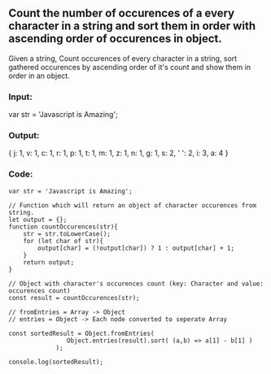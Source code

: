 ## Count the number of occurences of a every character in a string and sort them in order with ascending order of occurences in object.

Given a string, Count occurences of every character in a string, sort gathered occurences by ascending order of it's count and show them in order in an object.

### Input:

var str = 'Javascript is Amazing';

### Output:

{
j: 1,
v: 1,
c: 1,
r: 1,
p: 1,
t: 1,
m: 1,
z: 1,
n: 1,
g: 1,
s: 2,
' ': 2,
i: 3,
a: 4
}

### Code:

```
var str = 'Javascript is Amazing';

// Function which will return an object of character occurences from string.
let output = {};
function countOccurences(str){
    str = str.toLowerCase();
    for (let char of str){
        output[char] = (!output[char]) ? 1 : output[char] + 1;
    }
    return output;
}

// Object with character's occurences count (key: Character and value: occurences count)
const result = countOccurences(str);

// fromEntries = Array -> Object
// entries = Object -> Each node converted to seperate Array

const sortedResult = Object.fromEntries(
                Object.entries(result).sort( (a,b) => a[1] - b[1] )
             );

console.log(sortedResult);
```
